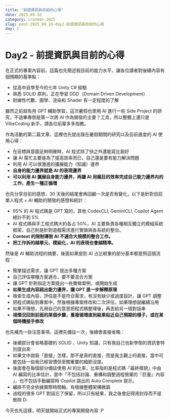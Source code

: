 ```yaml
---
title: "前提資訊與目前的心得"
date: 2025-09-16
category: ironman-2025
slug: post-2025_09_16-day2-前提資訊與目前的心得
day: 2
---
```


# Day2 - 前提資訊與目前的心得

在正式的專案內容前，這篇也先簡述我目前的能力水平，讓各位讀者對後續內容有個預期的基準點：

- 從高中自學至今的七年 Unity C# 經驗
- 熟悉 SOLID 原則，正在學習 DDD（Domain Driven Development）
- 對線性代數、圖學、渲染和 Shader 有一定程度的了解

雖然之前就有用 GPT 輔助學習，這次暑假也使用 AI 進行一些 Side Project 的研究，不過畢專倒是第一次將 AI 作為開發的主要？工具，所以整體上還只是 VibeCoding 新手，請各位前輩多多指教。

作為活動的第二篇文章，這裡也先提出我在暑假期間的研究以及目前進度的 AI 使用心得：

- 在目標與意圖足夠明確時，AI 程式除了快之外還能寫比我好
- 讓 AI 幫忙主要是為了提高效率而已，自己還是要有能力解決問題
- 利用 AI 可以很激進的擴展能力（知識）邊界
- **自身的能力邊界就是 AI 的表現邊界**
- **可以利用 AI 擴展自身能力邊界，再讓 AI 用瘋狂的效率完成自己能力邊界内的工作，產生一種正循環**

也先分享目前的感想，30 天後的結尾會再回顧一次是否有變化，以下是針對目前單人程式 + AI 輔助的開發的感想和統計：

- 95% 的 AI 程式碼是 GPT 寫的，其他 CodexCLI, GeminiCLI, Copilot Agent 總計不到 5%
- AI 程式碼與手工程式碼大約各占 50%，AI 主要負責各種相互獨立的模組系統框架，自己則是針對遊戲需求進行實做與各系統的整合。
- **Context 的限制導致 AI 不適合大規模的整合工作。**
- **把工作拆的越單元、模組化，AI 的表現也會越精準。**

然後是 AI 輔助流程的摘要，後面如果提到 AI 占比較重的部分基本都是照這個流程：

- 簡單描述需求，讓 GPT 提出多種方案
- 自己評估哪種方案適合，要不要混合方案
- 讓 GPT 針對指定方案提出一些實做案例，或開始生成
- **如果生成內容超出能力邊界，讓 GPT 進一步解釋原理**
- 檢查生成內容，評估是不是符合需求，有沒有缺少或過度設計，讓 GPT 調整
- 把程式碼貼到專案中，然後根據專案修改和二次評估，如果理想就繼續沿用
- 如果不理想，先用自己的意思把程式碼整理後，再丟給另一個對話串
- **視情況回到前面的某個步驟，重複循環直到結果貼近自己預期的樣子，或在某個時機接手修改**

也先補充一些注意事項，這裡先備註一次，後續會直接省略：

- 後續部分會省略基礎的 SOLID 、Unity 知識，只有我自己也新學倒的資訊會特別提出來
- 如果文中說我「直接」怎樣，那不是真的直接，而是我主觀上的直接，當中可能包括一些我已經習慣但至關重要的細節沒提。
- 後面會在每個部分備註使用 AI 的比率，比率指的是程式碼「最終樣貌」中由 AI 編寫的比率估計，當中「不包括討論、重構和調整過程捨棄的『巨量』內容 」，也不包括手動編寫時 Copilot 跳出的 Auto Complete 提示。
- 編排不完全依據實際時間軸，有根據整體架構微調
- 過程的很多 GPT 對話忘了保留，所以只有結果，我之後會記得用封存而不是刪除 D:

今天也先這樣，明天就開始正式的專案開發內容 :P
